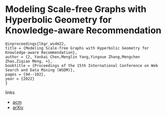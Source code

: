 # Modeling Scale-free Graphs with Hyperbolic Geometry for Knowledge-aware Recommendation

```
@inproceedings{lkgr_wsdm22,
title = {Modeling Scale-free Graphs with Hyperbolic Geometry for Knowledge-aware Recommendation},
author = {2, Yankai Chen,Menglin Yang,Yingxue Zhang,Mengchen Zhao,Ziqiao Meng, +},
booktitle = {Proceedings of the 15th International Conference on Web Search and Data Mining (WSDM)},
pages = {94--102},
year = {2022}
}
```

links
- [acm](https://dl.acm.org/doi/10.1145/3488560.3498419)
- [arXiv](https://arxiv.org/abs/2108.06468)

